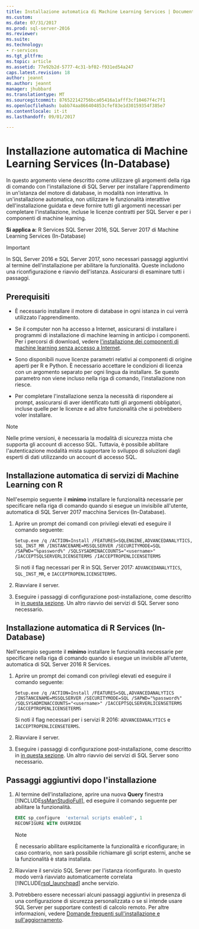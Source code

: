 ```yaml
---
title: Installazione automatica di Machine Learning Services | Documenti Microsoft
ms.custom: 
ms.date: 07/31/2017
ms.prod: sql-server-2016
ms.reviewer: 
ms.suite: 
ms.technology:
- r-services
ms.tgt_pltfrm: 
ms.topic: article
ms.assetid: 77e92b2d-5777-4c31-bf02-f931ed54a247
caps.latest.revision: 18
author: jeannt
ms.author: jeannt
manager: jhubbard
ms.translationtype: MT
ms.sourcegitcommit: 876522142756bca05416a1afff3cf10467f4c7f1
ms.openlocfilehash: babb74aa866404853cfef83e1d30159354f385e7
ms.contentlocale: it-it
ms.lasthandoff: 09/01/2017

---
```

# <a name="unattended-installation-of-machine-learning-services-in-database"></a>Installazione automatica di Machine Learning Services (In-Database)

In questo argomento viene descritto come utilizzare gli argomenti della riga di comando con l'installazione di SQL Server per installare l'apprendimento in un'istanza del motore di database, in modalità non interattiva. In un'installazione automatica, non utilizzare le funzionalità interattive dell'installazione guidata e deve fornire tutti gli argomenti necessari per completare l'installazione, incluse le licenze contratti per SQL Server e per i componenti di machine learning.

**Si applica a:** R Services SQL Server 2016, SQL Server 2017 di Machine Learning Services (In-Database)

> [!IMPORTANT]
> 
> In SQL Server 2016 e SQL Server 2017, sono necessari passaggi aggiuntivi al termine dell'installazione per abilitare la funzionalità. Queste includono una riconfigurazione e riavvio dell'istanza. Assicurarsi di esaminare tutti i passaggi.

## <a name="prerequisites"></a>Prerequisiti

+ È necessario installare il motore di database in ogni istanza in cui verrà utilizzato l'apprendimento.

+ Se il computer non ha accesso a Internet, assicurarsi di installare i programmi di installazione di machine learning in anticipo i componenti. Per i percorsi di download, vedere [l'installazione dei componenti di machine learning senza accesso a Internet](../../advanced-analytics/r/installing-ml-components-without-internet-access.md).

+ Sono disponibili nuove licenze parametri relativi ai componenti di origine aperti per R e Python. È necessario accettare le condizioni di licenza con un argomento separato per ogni lingua da installare. Se questo parametro non viene incluso nella riga di comando, l'installazione non riesce.

+ Per completare l'installazione senza la necessità di rispondere ai prompt, assicurarsi di aver identificato tutti gli argomenti obbligatori, incluse quelle per le licenze e ad altre funzionalità che si potrebbero voler installare.

> [!NOTE] 
> Nelle prime versioni, è necessaria la modalità di sicurezza mista che supporta gli account di accesso SQL. Tuttavia, è possibile abilitare l'autenticazione modalità mista supportare lo sviluppo di soluzioni dagli esperti di dati utilizzando un account di accesso SQL.

## <a name="bkmk_NewInstall"></a>Installazione automatica di servizi di Machine Learning con R

Nell'esempio seguente il **minimo** installare le funzionalità necessarie per specificare nella riga di comando quando si esegue un invisibile all'utente, automatica di SQL Server 2017 macchina Services (In-Database).

1. Aprire un prompt dei comandi con privilegi elevati ed eseguire il comando seguente:

    ```  
    Setup.exe /q /ACTION=Install /FEATURES=SQLENGINE,ADVANCEDANALYTICS, SQL_INST_MR /INSTANCENAME=MSSQLSERVER /SECURITYMODE=SQL /SAPWD="%password%" /SQLSYSADMINACCOUNTS="<username>" /IACCEPTSQLSERVERLICENSETERMS /IACCEPTROPENLICENSETERMS
    ```
    
    Si noti il flag necessari per R in SQL Server 2017: `ADVANCEDANALYTICS`, `SQL_INST_MR`, e `IACCEPTROPENLICENSETERMS`.
2. Riavviare il server.
3. Eseguire i passaggi di configurazione post-installazione, come descritto in [in questa sezione](#bkmk_PostInstall). Un altro riavvio dei servizi di SQL Server sono necessario.

## <a name="OldInstall"></a>Installazione automatica di R Services (In-Database)
 
 Nell'esempio seguente il **minimo** installare le funzionalità necessarie per specificare nella riga di comando quando si esegue un invisibile all'utente, automatica di SQL Server 2016 R Services.

1. Aprire un prompt dei comandi con privilegi elevati ed eseguire il comando seguente:

    ```  
    Setup.exe /q /ACTION=Install /FEATURES=SQL,ADVANCEDANALYTICS /INSTANCENAME=MSSQLSERVER /SECURITYMODE=SQL /SAPWD="%password%" /SQLSYSADMINACCOUNTS="<username>" /IACCEPTSQLSERVERLICENSETERMS /IACCEPTROPENLICENSETERMS
    ```
    Si noti il flag necessari per i servizi R 2016: `ADVANCEDANALYTICS` e `IACCEPTROPENLICENSETERMS`.
2. Riavviare il server.
3. Eseguire i passaggi di configurazione post-installazione, come descritto in [in questa sezione](#bkmk_PostInstall). Un altro riavvio dei servizi di SQL Server sono necessario.

## <a name = "bkmk_PostInstall"></a>Passaggi aggiuntivi dopo l'installazione

1.  Al termine dell'installazione, aprire una nuova **Query** finestra [!INCLUDE[ssManStudioFull](../../includes/ssmanstudiofull-md.md)], ed eseguire il comando seguente per abilitare la funzionalità.
  
    ```SQL
    EXEC sp_configure  'external scripts enabled', 1
    RECONFIGURE WITH OVERRIDE
    ```
  
    > [!NOTE]
    >  È necessario abilitare esplicitamente la funzionalità e riconfigurare; in caso contrario, non sarà possibile richiamare gli script esterni, anche se la funzionalità è stata installata.
  
2.  Riavviare il servizio SQL Server per l'istanza riconfigurato. In questo modo verrà riavviato automaticamente correlata [!INCLUDE[rsql_launchpad](../../includes/rsql-launchpad-md.md)] anche servizio.

3. Potrebbero essere necessari alcuni passaggi aggiuntivi in presenza di una configurazione di sicurezza personalizzata o se si intende usare SQL Server per supportare contesti di calcolo remoto. Per altre informazioni, vedere [Domande frequenti sull'installazione e sull'aggiornamento](../../advanced-analytics/r/upgrade-and-installation-faq-sql-server-r-services.md).

